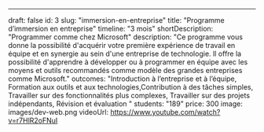 ---

draft: false
id: 3
slug: "immersion-en-entreprise"
title: "Programme d’immersion en entreprise"
timeline: "3 mois"
shortDescription: "Programmer comme chez Microsoft"
description: "Ce programme vous donne la possibilité d'acquérir votre première expérience de travail en équipe et en synergie au sein d'une entreprise de technologie. Il offre la possibilité d'apprendre à développer ou à programmer en équipe avec les moyens et outils recommandés comme modèle des grandes entreprises comme Microsoft."
outcomes: "Introduction à l’entreprise et à l’équipe, Formation aux outils et aux technologies,Contribution à des tâches simples, Travailler sur des fonctionnalités plus complexes, Travailler sur des projets indépendants, Révision et évaluation "
students: "189"
price: 300
image: images/dev-web.png
videoUrl: https://www.youtube.com/watch?v=r7HlR2oFNuI
